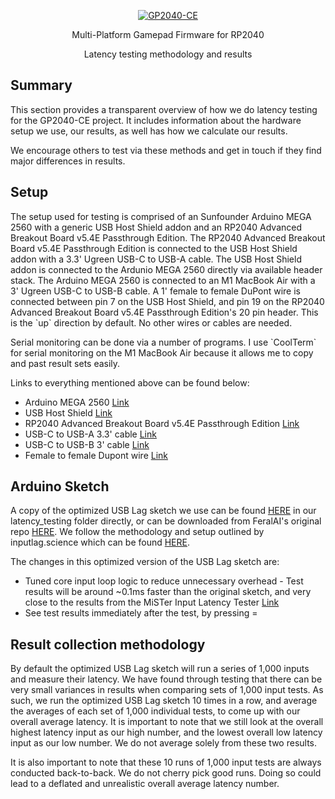 <p align="center">
  <a href="https://gp2040-ce.info">
    <img alt="GP2040-CE" src="https://raw.githubusercontent.com/OpenStickCommunity/Site/main/docs/assets/images/gp2040-ce-logo.png" />
  </a>
</p>

<p align="center">
  Multi-Platform Gamepad Firmware for RP2040
</p>

<p align="center">
  Latency testing methodology and results
</p>

## Summary

<p>
  This section provides a transparent overview of how we do latency testing for the GP2040-CE project.  It includes information about the hardware setup we use, our results, as well has how we calculate our results.  
</p>

<p>
  We encourage others to test via these methods and get in touch if they find major differences in results.
</p>

## Setup

<p>
  The setup used for testing is comprised of an Sunfounder Arduino MEGA 2560 with a generic USB Host Shield addon and an RP2040 Advanced Breakout Board v5.4E Passthrough Edition.  The RP2040 Advanced Breakout Board v5.4E Passthrough Edition is connected to the USB Host Shield addon with a 3.3' Ugreen USB-C to USB-A cable.  The USB Host Shield addon is connected to the Ardunio MEGA 2560 directly via available header stack.  The Arduino MEGA 2560 is connected to an M1 MacBook Air with a 3' Ugreen USB-C to USB-B cable.  A 1' female to female DuPont wire is connected between pin 7 on the USB Host Shield, and pin 19 on the RP2040 Advanced Breakout Board v5.4E Passthrough Edition's 20 pin header. This is the `up` direction by default.  No other wires or cables are needed.
</p>

<p>
  Serial monitoring can be done via a number of programs.  I use `CoolTerm` for serial monitoring on the M1 MacBook Air because it allows me to copy and past result sets easily.
</p>

<p>
  Links to everything mentioned above can be found below:
</p>

* Arduino MEGA 2560 [Link](https://www.amazon.com/s?k=arduino+mega+2560&crid=2J2XP0ONNYGL2&sprefix=arduino+mega+2560%2Caps%2C96&ref=nb_sb_noss_1)
* USB Host Shield [Link](https://www.amazon.com/s?k=arduino+host+shield&crid=3LKKHMBPUVXLS&sprefix=arduino+host+shield%2Caps%2C82&ref=nb_sb_noss_1)
* RP2040 Advanced Breakout Board v5.4E Passthrough Edition [Link](https://github.com/OpenStickCommunity/Hardware/tree/main/RP2040%20Advanced%20Breakout%20Board%20-%20Passthrough)
* USB-C to USB-A 3.3' cable [Link](https://a.co/d/2USECGQ)
* USB-C to USB-B 3' cable [Link](https://a.co/d/7vAX8nV)
* Female to female Dupont wire [Link](https://www.amazon.com/s?k=dupont+cable&crid=TZGT87HBYSIS&sprefix=dupont+cable%2Caps%2C138&ref=nb_sb_noss_1)

## Arduino Sketch


A copy of the optimized USB Lag sketch we use can be found [HERE](https://raw.githubusercontent.com/OpenStickCommunity/Site/main/latency_testing/usblag_optimized.ino) in our latency_testing folder directly, or can be downloaded from FeralAI's original repo [HERE](https://github.com/FeralAI/usblag_optimized?tab=readme-ov-file).  We follow the methodology and setup outlined by inputlag.science which can be found [HERE](https://inputlag.science/controller/methodology). 


The changes in this optimized version of the USB Lag sketch are:
  * Tuned core input loop logic to reduce unnecessary overhead - Test results will be around ~0.1ms faster than the original sketch, and very close to the results from the MiSTer Input Latency Tester [Link](https://github.com/misteraddons/inputlatency)
  * See test results immediately after the test, by pressing =


## Result collection methodology

<p>
  By default the optimized USB Lag sketch will run a series of 1,000 inputs and measure their latency.  We have found through testing that there can be very small variances in results when comparing sets of 1,000 input tests.  As such, we run the optimized USB Lag sketch 10 times in a row, and average the averages of each set of 1,000 individual tests, to come up with our overall average latency.  It is important to note that we still look at the overall highest latency input as our high number, and the lowest overall low latency input as our low number.  We do not average solely from these two results.
</p>

<p>
  It is also important to note that these 10 runs of 1,000 input tests are always conducted back-to-back.  We do not cherry pick good runs. Doing so could lead to a deflated and unrealistic overall average latency number.  
</p>
